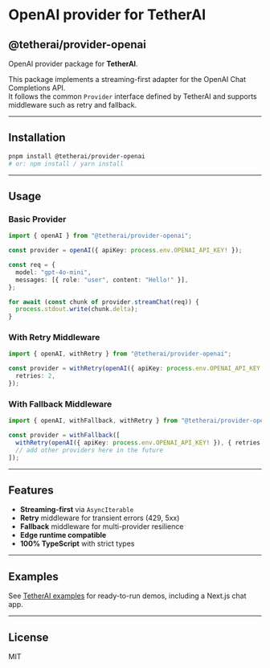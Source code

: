 # OpenAI provider for TetherAI

## @tetherai/provider-openai

OpenAI provider package for **TetherAI**.

This package implements a streaming-first adapter for the OpenAI Chat Completions API.  
It follows the common `Provider` interface defined by TetherAI and supports middleware such as retry and fallback.

---

## Installation

```bash
pnpm install @tetherai/provider-openai
# or: npm install / yarn install
```

---

## Usage

### Basic Provider

```ts
import { openAI } from "@tetherai/provider-openai";

const provider = openAI({ apiKey: process.env.OPENAI_API_KEY! });

const req = {
  model: "gpt-4o-mini",
  messages: [{ role: "user", content: "Hello!" }],
};

for await (const chunk of provider.streamChat(req)) {
  process.stdout.write(chunk.delta);
}
```

### With Retry Middleware

```ts
import { openAI, withRetry } from "@tetherai/provider-openai";

const provider = withRetry(openAI({ apiKey: process.env.OPENAI_API_KEY! }), {
  retries: 2,
});
```

### With Fallback Middleware

```ts
import { openAI, withFallback, withRetry } from "@tetherai/provider-openai";

const provider = withFallback([
  withRetry(openAI({ apiKey: process.env.OPENAI_API_KEY! }), { retries: 2 }),
  // add other providers here in the future
]);
```

---

## Features

- **Streaming-first** via `AsyncIterable`
- **Retry** middleware for transient errors (429, 5xx)
- **Fallback** middleware for multi-provider resilience
- **Edge runtime compatible**
- **100% TypeScript** with strict types

---

## Examples

See [TetherAI examples](../../../examples) for ready-to-run demos, including a Next.js chat app.

---

## License

MIT
